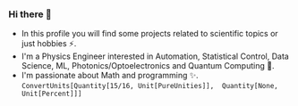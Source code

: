 ### Hi there 👋

- In this profile you will find some projects related to scientific topics or just hobbies ⚡. 
- I'm a Physics Engineer interested in Automation, Statistical Control, Data Science, ML, Photonics/Optoelectronics and Quantum Computing 🔭. 
- I'm passionate about Math and programming ✨. 
`ConvertUnits[Quantity[15/16, Unit[PureUnities]], 
 Quantity[None, Unit[Percent]]]`
<!--
**ez77/ez77** is a ✨ _special_ ✨ repository because its `README.md` (this file) appears on your GitHub profile.

Here are some ideas to get you started:

- 🔭 I’m currently working on ...
- 🌱 I’m currently learning ...
- 👯 I’m looking to collaborate on ...
- 🤔 I’m looking for help with ...
- 💬 Ask me about ...
- 📫 How to reach me: ...
- 😄 Pronouns: ...
- ⚡ Fun fact: ...
-->
